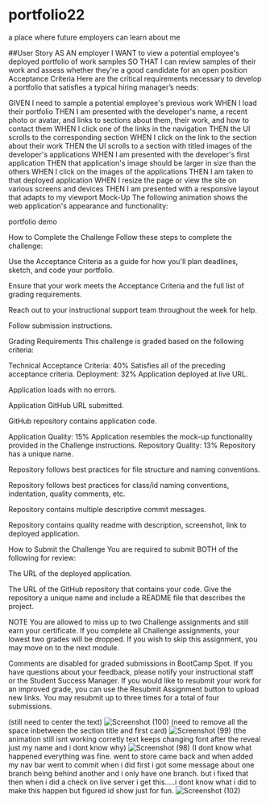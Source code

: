 # portfolio22
a place where future employers can learn about me

##User Story
AS AN employer
I WANT to view a potential employee's deployed portfolio of work samples
SO THAT I can review samples of their work and assess whether they're a good candidate for an open position
Acceptance Criteria
Here are the critical requirements necessary to develop a portfolio that satisfies a typical hiring manager’s needs:

GIVEN I need to sample a potential employee's previous work
WHEN I load their portfolio
THEN I am presented with the developer's name, a recent photo or avatar, and links to sections about them, their work, and how to contact them
WHEN I click one of the links in the navigation
THEN the UI scrolls to the corresponding section
WHEN I click on the link to the section about their work
THEN the UI scrolls to a section with titled images of the developer's applications
WHEN I am presented with the developer's first application
THEN that application's image should be larger in size than the others
WHEN I click on the images of the applications
THEN I am taken to that deployed application
WHEN I resize the page or view the site on various screens and devices
THEN I am presented with a responsive layout that adapts to my viewport
Mock-Up
The following animation shows the web application's appearance and functionality:

portfolio demo

How to Complete the Challenge
Follow these steps to complete the challenge:

Use the Acceptance Criteria as a guide for how you'll plan deadlines, sketch, and code your portfolio.

Ensure that your work meets the Acceptance Criteria and the full list of grading requirements.

Reach out to your instructional support team throughout the week for help.

Follow submission instructions.

Grading Requirements
This challenge is graded based on the following criteria:

Technical Acceptance Criteria: 40%
Satisfies all of the preceding acceptance criteria.
Deployment: 32%
Application deployed at live URL.

Application loads with no errors.

Application GitHub URL submitted.

GitHub repository contains application code.

Application Quality: 15%
Application resembles the mock-up functionality provided in the Challenge instructions.
Repository Quality: 13%
Repository has a unique name.


Repository follows best practices for file structure and naming conventions.

Repository follows best practices for class/id naming conventions, indentation, quality comments, etc.

Repository contains multiple descriptive commit messages.

Repository contains quality readme with description, screenshot, link to deployed application.

How to Submit the Challenge
You are required to submit BOTH of the following for review:

The URL of the deployed application.

The URL of the GitHub repository that contains your code. Give the repository a unique name and include a README file that describes the project.

NOTE
You are allowed to miss up to two Challenge assignments and still earn your certificate. If you complete all Challenge assignments, your lowest two grades will be dropped. If you wish to skip this assignment, you may move on to the next module.

Comments are disabled for graded submissions in BootCamp Spot. If you have questions about your feedback, please notify your instructional staff or the Student Success Manager. If you would like to resubmit your work for an improved grade, you can use the Resubmit Assignment button to upload new links. You may resubmit up to three times for a total of four submissions.

(still need to center the text)
![Screenshot (100)](https://user-images.githubusercontent.com/12145520/152667004-7ab64be7-557a-4a29-bee2-1942c91159b5.png)
(need to remove all the space inbetween the section title and first card)
![Screenshot (99)](https://user-images.githubusercontent.com/12145520/152667005-373e563d-93cb-4e80-8e9b-fb96720503e7.png)
(the animation still isnt working corretly text keeps changing font after the reveal just my name and i dont know why)
![Screenshot (98)](https://user-images.githubusercontent.com/12145520/152667006-fa77f1b9-261c-49dd-b095-575427f6635c.png)
(I dont know what happened everything was fine. went to store came back and when added my nav bar went to commit when i did first i got some message about one branch being behind another and i only have one branch. but i fixed that then when i did a check on live server i get this.....i dont know what i did to make this happen but figured id show just for fun.
![Screenshot (102)](https://user-images.githubusercontent.com/12145520/152671228-6b6d925f-c80e-4b5a-9872-4ab51ff75eb3.png)

